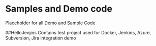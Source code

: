 # Samples and Demo code
Placeholder for all Demo and Sample Code

##HelloJenjins
Contains test project used for Docker, Jenkins, Azure, Subversion, Jira integration demo

